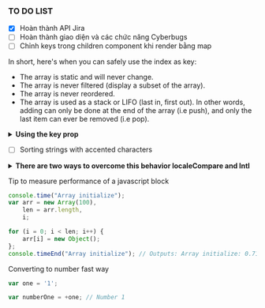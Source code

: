 ### TO DO LIST

- [x] Hoàn thành API Jira
- [ ] Hoàn thành giao diện và các chức năng Cyberbugs
- [ ] Chỉnh keys trong children component khi render bằng map

In short, here's when you can safely use the index as key:
- The array is static and will never change.
- The array is never filtered (display a subset of the array).
- The array is never reordered.
- The array is used as a stack or LIFO (last in, first out). In other words, adding can only be done at the end of the array (i.e push), and only the last item can ever be removed (i.e pop).
<details>
  <summary><b>Using the key prop</b></summary>

-   Bad (Potentially)

```javascript
<tbody>
    {rows.map((row, i) => {
        return <ObjectRow key={i} />;
    })}
</tbody>
```

-   Very bad

```javascript
<tbody>
    {rows.map((row) => {
        return <ObjectRow key={Math.random()} />;
    })}
</tbody>
```

-   Very good

```javascript
<tbody>
    {rows.map((row) => {
        return <ObjectRow key={row.uniqueId} />;
    })}
</tbody>
```

-   Good

```javascript
componentWillMount() {
  let rows = this.props.rows.map(item => { 
    return {uid: SomeLibrary.generateUniqueID(), value: item};
  });
}

...

<tbody>
    {rows.map((row) => {
        return <ObjectRow key={row.uid} />;
    })}
</tbody>
```

</details>

- [ ] Sorting strings with accented characters
<details>
  <summary><b>There are two ways to overcome this behavior localeCompare and Intl</b></summary>

-   Bad 

```javascript
// Spanish
['único','árbol', 'cosas', 'fútbol'].sort();
// ["cosas", "fútbol", "árbol", "único"] // bad order

// German
['Woche', 'wöchentlich', 'wäre', 'Wann'].sort();
// ["Wann", "Woche", "wäre", "wöchentlich"] // bad order
```

-   Using localeCompare()

```javascript
['único','árbol', 'cosas', 'fútbol'].sort(function (a, b) {
  return a.localeCompare(b);
});
// ["árbol", "cosas", "fútbol", "único"]

['Woche', 'wöchentlich', 'wäre', 'Wann'].sort(function (a, b) {
  return a.localeCompare(b);
});
// ["Wann", "wäre", "Woche", "wöchentlich"]
```

-   Using Intl.Collator()

```javascript
['único','árbol', 'cosas', 'fútbol'].sort(Intl.Collator().compare);
// ["árbol", "cosas", "fútbol", "único"]

['Woche', 'wöchentlich', 'wäre', 'Wann'].sort(Intl.Collator().compare);
// ["Wann", "wäre", "Woche", "wöchentlich"]
```

According to Firefox Intl.Collator is faster when comparing large numbers of strings.

</details>

Tip to measure performance of a javascript block

```javascript
console.time("Array initialize");
var arr = new Array(100),
    len = arr.length,
    i;

for (i = 0; i < len; i++) {
    arr[i] = new Object();
};
console.timeEnd("Array initialize"); // Outputs: Array initialize: 0.711ms
```

Converting to number fast way
```javascript
var one = '1';

var numberOne = +one; // Number 1
```